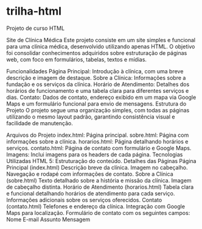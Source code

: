 # trilha-html
Projeto de curso HTML

Site de Clínica Médica
Este projeto consiste em um site simples e funcional para uma clínica médica, desenvolvido utilizando apenas HTML. O objetivo foi consolidar conhecimentos adquiridos sobre estruturação de páginas web, com foco em formulários, tabelas, textos e mídias.

Funcionalidades
Página Principal: Introdução à clínica, com uma breve descrição e imagem de destaque.
Sobre a Clínica: Informações sobre a fundação e os serviços da clínica.
Horário de Atendimento: Detalhes dos horários de funcionamento e uma tabela clara para diferentes serviços e dias.
Contato: Dados de contato, endereço exibido em um mapa via Google Maps e um formulário funcional para envio de mensagens.
Estrutura do Projeto
O projeto segue uma organização simples, com todas as páginas utilizando o mesmo layout padrão, garantindo consistência visual e facilidade de manutenção.

Arquivos do Projeto
index.html: Página principal.
sobre.html: Página com informações sobre a clínica.
horarios.html: Página detalhando horários e serviços.
contato.html: Página de contato com formulário e Google Maps.
Imagens: Inclui imagens para os headers de cada página.
Tecnologias Utilizadas
HTML 5: Estruturação do conteúdo.
Detalhes das Páginas
Página Principal (index.html)
Descrição breve da clínica.
Imagem no cabeçalho.
Navegação e rodapé com informações de contato.
Sobre a Clínica (sobre.html)
Texto detalhado sobre a história e missão da clínica.
Imagem de cabeçalho distinta.
Horário de Atendimento (horarios.html)
Tabela clara e funcional detalhando horários de atendimento para cada serviço.
Informações adicionais sobre os serviços oferecidos.
Contato (contato.html)
Telefones e endereço da clínica.
Integração com Google Maps para localização.
Formulário de contato com os seguintes campos:
Nome
E-mail
Assunto
Mensagem
